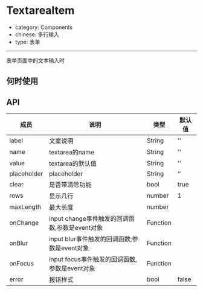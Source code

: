 # TextareaItem

- category: Components
- chinese: 多行输入
- type: 表单

---

表单页面中的文本输入时

## 何时使用



## API


| 成员        | 说明           | 类型               | 默认值       |
|------------|----------------|--------------------|--------------|
| label    | 文案说明        | String |   ''  |
| name    | textarea的name        | String |   ''  |
| value    | textarea的默认值        | String |   ''  |
| placeholder      | placeholder        | String |   ‘’  |
| clear      |   是否带清除功能      | bool |   true  |
| rows      |   显示几行      | number |   1  |
| maxLength      |  最大长度      | number |     |
| onChange    | input change事件触发的回调函数,参数是event对象 | Function |     |
| onBlur     | input blur事件触发的回调函数,参数是event对象 | Function | |
| onFocus    | input focus事件触发的回调函数,参数是event对象 | Function |   |
| error       | 报错样式        | bool |  false  |
